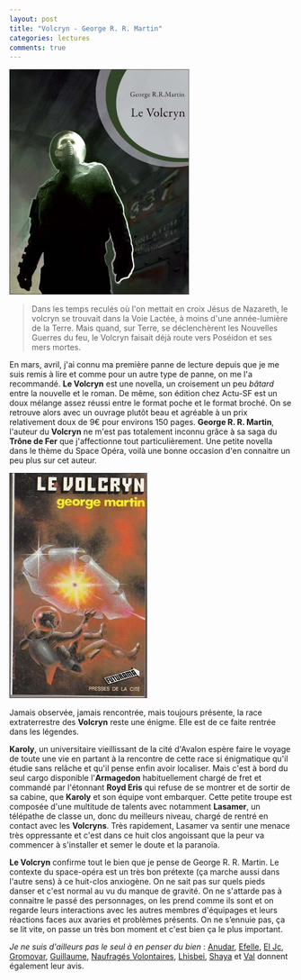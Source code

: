 ```yaml
---
layout: post
title: "Volcryn - George R. R. Martin"
categories: lectures
comments: true
---
```


![ActuSF](https://github.com/homeostasie/bouquins/raw/master/_pics/lv/martin_george-raymond-richard/volcryn-1.jpg) 

> Dans les temps reculés où l'on mettait en croix Jésus de Nazareth, le volcryn se trouvait dans la Voie Lactée, à moins d'une année-lumière de la Terre. Mais quand, sur Terre, se déclenchèrent les Nouvelles Guerres du feu, le Volcryn faisait déjà route vers Poséidon et ses mers mortes.

En mars, avril, j'ai connu ma première panne de lecture depuis que je me suis remis à lire et comme pour un autre type de panne, on me l'a recommandé. **Le Volcryn** est une novella, un croisement un peu *bâtard* entre la nouvelle et le roman. De même, son édition chez Actu-SF est un doux mélange assez réussi entre le format poche et le format broché. On se retrouve alors avec un ouvrage plutôt beau et agréable à un prix relativement doux de 9€ pour environs 150 pages. **George R. R. Martin**, l'auteur du **Volcryn** ne m'est pas totalement inconnu grâce à sa saga du **Trône de Fer** que j'affectionne tout particulièrement. Une petite novella dans le thème du Space Opéra, voilà une bonne occasion d'en connaitre un peu plus sur cet auteur.

![Version Originale](https://github.com/homeostasie/bouquins/raw/master/_pics/lv/martin_george-raymond-richard/volcryn-2.jpg)

Jamais observée, jamais rencontrée, mais toujours présente, la race extraterrestre des **Volcryn** reste une énigme. Elle est de ce faite rentrée dans les légendes. 

**Karoly**, un universitaire vieillissant de la cité d'Avalon espère faire le voyage de toute une vie en partant à la rencontre de cette race si énigmatique qu'il étudie sans relâche et qu'il pense enfin avoir localiser. Mais c'est à bord du seul cargo disponible l'**Armagedon** habituellement chargé de fret et commandé par l'étonnant **Royd Eris** qui refuse de se montrer et de sortir de sa cabine, que **Karoly** et son équipe vont embarquer. Cette petite troupe est composée d'une multitude de talents avec notamment **Lasamer**, un télépathe de classe un, donc du meilleurs niveau, chargé de rentré en contact avec les **Volcryns**. Très rapidement, Lasamer va sentir une menace très oppressante et c'est dans ce huit clos angoissant que la peur va commencer à s'installer et semer le doute et la paranoïa.

**Le Volcryn** confirme tout le bien que je pense de George R. R. Martin. Le contexte du space-opéra est un très bon prétexte (ça marche aussi dans l'autre sens) à ce huit-clos anxiogène. On ne sait pas sur quels pieds danser et c'est normal au vu du manque de gravité. On ne s'attarde pas à connaitre le passé des personnages, on les prend comme ils sont et on regarde leurs interactions avec les autres membres d'équipages et leurs réactions faces aux avaries et problèmes présents. On ne s’ennuie pas, ça se lit vite, on passe un très bon moment et c'est bien ça le plus important.

*Je ne suis d'ailleurs pas le seul à en penser du bien* : [Anudar](http://grandebibliotheque.blogspot.fr/2012/01/le-volcryn.html), [Efelle](http://efelle.canalblog.com/archives/2010/07/28/18691980.html), 
[El Jc](http://www.planete-sf.org/index.php?search=volcryn#post666), [Gromovar](http://quoideneufsurmapile.blogspot.fr/2010/06/dix-petits-negres.html), [Guillaume](http://www.traqueur-stellaire.net/2010/11/le-volcryn-george-martin/), [Naufragés Volontaires](http://naufragesvolontaires.blogspot.fr/2011/08/le-volcryn-de-grr-martin.html), [Lhisbei](http://rsfblog.canalblog.com/archives/2010/08/30/18723514.html), [Shaya](http://parchmentsha.blogspot.fr/2011/04/le-volcryn-de-george-r-r-martin.html) et [Val](http://www.valunivers.fr/science-fiction-sf/george-r-r-martin-le-volcryn/) donnent également leur avis. 
